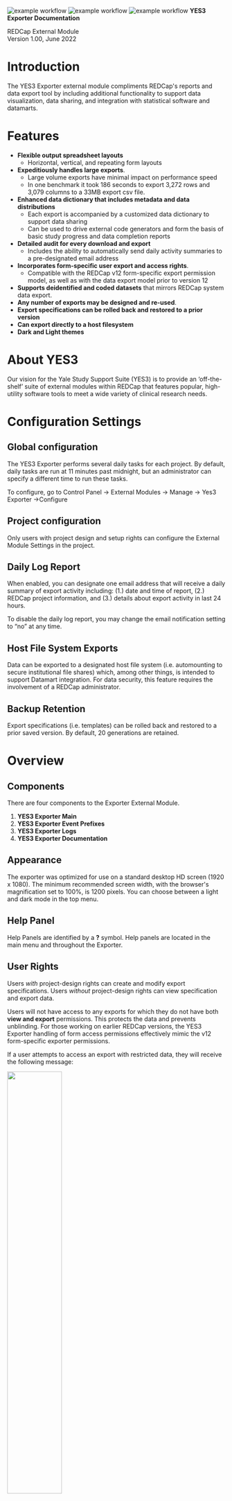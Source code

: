 ![example workflow](https://github.com/yale-redcap/yes3-exporter/actions/workflows/psalm-security.yml/badge.svg)
![example workflow](https://github.com/yale-redcap/yes3-exporter/actions/workflows/psalm-static.yml/badge.svg)
![example workflow](https://github.com/yale-redcap/yes3-exporter/actions/workflows/codeql-javascript.yml/badge.svg)
**YES3 Exporter Documentation**

REDCap External Module  
Version 1.00, June 2022

# Introduction

The YES3 Exporter external module compliments REDCap's reports and data export tool by including additional functionality to support data visualization, data sharing, and integration with statistical software and datamarts.


# Features

-   **Flexible output spreadsheet layouts** 
     -   Horizontal, vertical, and repeating form layouts
-   **Expeditiously handles large exports**. 
     -   Large volume exports have minimal impact on performance speed
     -   In one benchmark it took 186 seconds to export 3,272 rows and 3,079 columns to a 33MB export csv file.
-   **Enhanced data dictionary that includes metadata and data distributions** 
     -   Each export is accompanied by a customized data dictionary to support data sharing
     -   Can be used to drive external code generators and form the basis of basic study progress and data completion reports
-   **Detailed audit for every download and export**
     -   Includes the ability to automatically send daily activity summaries to a pre-designated email address
-   **Incorporates form-specific user export and access rights**. 
     -   Compatible with the REDCap v12 form-specific export permission model, as well as with the data export model prior to version 12
-   **Supports deidentified and coded datasets** that mirrors REDCap system data export.
-   **Any number of exports may be designed and re-used**.
-   **Export specifications can be rolled back and restored to a prior version**
-   **Can export directly to a host filesystem**
-   **Dark and Light themes**

# About YES3

Our vision for the Yale Study Support Suite (YES3) is to provide an ‘off-the-shelf’ suite of external modules within REDCap that features popular, high-utility software tools to meet a wide variety of clinical research needs.

# Configuration Settings

## Global configuration

The YES3 Exporter performs several daily tasks for each project. By default, daily tasks are run at 11 minutes past midnight, but an administrator can specify a different time to run these tasks.

To configure, go to Control Panel -\> External Modules -\> Manage -\> Yes3 Exporter -\>Configure

## Project configuration

Only users with project design and setup rights can configure the External Module Settings in the project.

## Daily Log Report

When enabled, you can designate one email address that will receive a daily summary of export activity including: (1.) date and time of report, (2.) REDCap project information, and (3.) details about export activity in last 24 hours.

To disable the daily log report, you may change the email notification setting to “no” at any time.

## Host File System Exports

Data can be exported to a designated host file system (i.e. automounting to secure institutional file shares) which, among other things, is intended to support Datamart integration. For data security, this feature requires the involvement of a REDCap administrator.

## Backup Retention

Export specifications (i.e. templates) can be rolled back and restored to a prior saved version. By default, 20 generations are retained.

# Overview

## Components

There are four components to the Exporter External Module.

1.  **YES3 Exporter Main**
2.  **YES3 Exporter Event Prefixes**
3.  **YES3 Exporter Logs**
4.  **YES3 Exporter Documentation**

## Appearance

The exporter was optimized for use on a standard desktop HD screen (1920 x 1080). The minimum recommended screen width, with the browser's magnification set to 100%, is 1200 pixels. You can choose between a light and dark mode in the top menu.

## Help Panel

Help Panels are identified by a **?** symbol. Help panels are located in the main menu and throughout the Exporter.

## User Rights

Users *with* project-design rights can create and modify export specifications.  Users *without* project-design rights can view specification and export data.

Users will not have access to any exports for which they do not have both **view and export** permissions. This protects the data and prevents unblinding. For those working on earlier REDCap versions, the YES3 Exporter handling of form access permissions effectively mimic the v12 form-specific exporter permissions.

If a user attempts to access an export with restricted data, they will receive the following message:

<img src="media/b1c48997a8b0d2d04236543b701fcdfb.png"  width="50%" height="50%">

# Getting Started

## YES3 Exporter Event Prefixes

<img src="media/Event_Prefixes.png"  width="250" height="100">

1.  Before creating your first data export, review the prefix that will be assigned to events with horizontal layouts.
2.  Access the event list by clicking the ‘**YES3 Exporter Event Prefixes’** link under **External Modules** on the left menu.
3.  You can edit the pre-generated event prefixes.
    1.  Special characters are permitted but will be removed during exports and downloads.
4.  Click save after changes are made.

## YES3 Exporter Main

### Quick Start

1.  Click ![](media/cdcda9be5bb3bdb1c58c467b3c36cfa9.png) button to add a new export.

2.  Enter the export name and select a layout.

<img src="media/8ccc859bd32c48d61c4e10a102ff70a5.png"  width="50%" height="50%">

     a.  Please be mindful of the following limitations when creating a new export: 
          - Export names cannot be duplicated. 
          - Special characters are permitted but will be removed during exports and downloads.
          - Unlike the parent system, you cannot filter, sort, or delete exports in the YES3 Exporter. Create new exports judiciously.
         
3.  Once completed, click “**make it so**”.

4.  The **Export Settings** page will be displayed. Here you can customize your export.
<img src="media/Export_Settings_Display.png"  width="75%" height="75%">

5.  Once you have selected your options, click ![](media/4f49fd820f5d9cb8ead41600d90d09c9.png) to save your changes.

6.  Select *Export Items* in the display setting to add forms/fields to the export specification.

<img src="media/Export_Settings_Red_Box.png"  width="75%" height="75%">

7.  Click the ![](media/709532227f87a43477374c0b9db4336b.png) button located along the top menu to add forms/fields.

8.  <b>To add forms</b>

    a.  Select ‘Form’ for object type, then select the event and the form to add to the export.
       


      - You may choose to insert as single export item which will display as:
      
          <img src="media/Insert_single_export_item.png"  width="50%" height="50%">  
      
      
      
      - You may choose to insert as one export item per form which will display as: 
     
          <img src="media/Insert_one_export_item_per_form.png"  width="75%" height="75%"> 
         
         
         
      - You may choose to insert as one export item per field which will display as:
      
          <img src="media/Insert_one_export_item_per_field.png"  width="75%" height="75%"> 
        
     b.  Once you have chosen your display, click ‘**make it so**’.  An asterisk will appear next to each unsaved item. 
     
     c.  After you have finished adding forms to the export items, save the changes.
     
9.  <b>To add fields:</b>

     a.  Select ‘**Field**’ for object type, then select the event and type the field name.
     
     - As you type, the field will auto-fill with matching text.
     
          <img src="media/Add_fields_auto_populate.png"  width="60%" height="60%"> 
              
      b.  Select the field that you would like to add to the export and click ‘**make it so’**.


     b.  Once you have chosen your display, click ‘**make it so**’.  An asterisk will appear next to each unsaved item. 
     
     c.  After you have finished adding fields to the export items, save the changes.

10. Click ![](media/d8bb96161d6fb4e8d63df81c028545d3.png) to download the data and/or data dictionary.

![Graphical user interface Description automatically generated](media/8dabf52bfe6520e134da8184793aaec6.png)

### Export Layout

There are three export layouts:

1.  **Horizontal** (longitudinal projects: one row per record)
    
    a.  The Exporter will automatically add prefixes to field names to differentiate data from distinct events. Prefixes can be changed in **YES3 Exporter Event Prefixes**.
    
2.  **Vertical** (one row per record + event)

    a.  The REDCap event id is included in the data export file.
    
3.  **Repeating Form** (one row per record + event + instance)

    a.  Only one repeating form can be defined in the export. In this version, you cannot export repeating events.

### Export Settings

**Options for Selecting Records**

The selecting records option allows you to specify the field, event, and value required for inclusion in the export. This feature uses ONE field to identify the target records.

 <img src="media/f609e7aef49d1d92928008960fc4ff80.png" width="50%" height="50%"> 

As an example, you may wish to restrict an export to data on those individuals who screened positive on an assessment. To optimize this feature, the target status (e.g. screen positive) must be identified through a query to ONE field in your REDCap project. Additional examples are found in the **?** icon.

#### Options for Data Compliance

The data compliance settings replicate the parent REDCap system. Removed fields will not appear in an export. No field label or placeholder will be included in the data export.

**Options for Conditioning Exported Values**

**Sanitize exported text values**

This option removes nonprintable characters including tabs, line feeds, html tags, etc. from text fields. International characters will remain intact.

**Max character length**

You can restrict the number of characters included in the export. Field labels are typically restricted to 200-250 characters to support integration with statistical programs such as SAS.

For text fields, the character restriction is applied to ALL text fields which may result in incomplete data. If you have also opted to **Remove all freetext fields**, the more restrictive specification will be followed.

### Export Items

On the Export Item view, you can make changes by using the pencil icon to edit an item or the trashcan item to delete an item. To move an item, hover the cursor on the left side row number until a hand icon appears then drag it up or down to its new location. Remember to save your changes.

 <img src="media/Export_moving.png" width="75%" height="75%"> 

## Exporter Data Dictionary

Each download or export is accompanied by a data dictionary that includes metadata and export-specific data distribution summaries for each column. These include the count, range, \#nonblank, and either a frequency table or mean and variance, as appropriate to the field type (dates are treated as continuous variables).

# YES3 Exporter Event Prefixes

The YES3 Exporter Event Prefixes can be accessed from the left menu panel under **External Modules**. A HELP menu is available by clicking on the **?** icon. 

 <img src="media/Exporter_Event_Prefixes.png" width="250" height="100"> 

Here you can designate event prefixes for horizontal layouts.

[event prefix]_[REDCap field name]

A prefix is a string of characters at the beginning of the field name that is used to designate the ‘event’. Auto-generated prefixes can be edited here. There is no restriction on the number of characters, but you should be aware of limitations imposed by statistical software. Special characters will be removed during exports and downloads.

# Exporter Logs

Here you may view and download the logs for each export that has been created. When the data is downloaded or exported, a log is generated which includes information about the export.

To use the exporter

1.  Access the export log by clicking the ‘**YES3 Exporter Logs’** link under **External Modules** on the left menu.

 <img src="media/Exporter_Logs_Menu.png" width="250" height="100"> 

2.  Similar to Exporter Main, a HELP menu is available by clicking on the **?** icon.

3.  Select an export to view

    a.  By default, your view will include all export activity. You may filter by user or date range.
    
    
     <img src="media/Exporter_Log_View.png" width="75%" height="75%"> 
     
    
4.  The log contains information about the exports. Detailed information can be found by clicking on the ![](media/7b85b744b6e4165d5a288ccbfee2d668.tmp)icon.


   <img src="media/Exporter_Log_Inspect.png" width="75%" height="75%"> 
   

5.  Click ![](media/d3dd32e55d06b7caad7e8200e65f1382.tmp)to download the log.


   <img src="media/Exporter_Log_Download.png" width="75%" height="75%"> 
   


**CONGRATULATIONS!- YOU MADE IT THROUGH THE READ ME FILE.**  


# Contact

redcap@yale.edu 

# In the Pipeline

-   Ability to filter, sort, or delete exports in drop-down menu
-   Ability to export repeating events
-   Automated filesystem exports


# Authors

## Lead Designer

-   Peter Charpentier, CRI Web Tools

## Contributors

**REDCap@Yale Team:**
-   Katy Araujo, Yale University
-   Venugopal Bhatia, Yale University
-   Brian Funaro, Yale University
-   Mary Geda, Yale University
-   Janet Miceli, Yale University
-   Sui Tsang, Yale University

# Funding

-   To support our work and ensure future opportunities for development, please acknowledge the software and funding.
-   The **YES3 Exporter** was funded by Yale’s Claude D. Pepper Older Americans Independence Center (OAIC) grant through a Development Project Award for the Operations Core, **3P30AG021342**.

# License

Copyright © 2022

# YES3 Exporter Change Log

**Version 0.7.5 May 25, 2022**

1. Bug fix: The selection criterion value "list" syntax failed with no records selected.
2. Bug fix: The selection criterion expression permitted a "=>" operator instead of ">=".
3. Added "<>" to the set of allowed operators for the selection criterion.
4. The selection criterion filter will perform numeric comparisons if the operand is numeric.
5. UI: 'labels always sanitized' note added to editor.
6. UI: The download dialog will now display a note about user data downloads being disabled, where appropriate.
7. UI: A detailed help popup is available from the form insertion panel.
8. Bug fix: It was possible to create duplicate export names in the settings editor.
9. When a backup is loaded by the wayback, a message is displayed admonishing the user to save it in order to accept the selection.
10. Confirmation is now required if you attempt to select another export while there are unsaved changes.
11. Bug fix: Invalid REDCap field names were not always handled properly after change.
12. YES3 logo added to the event preefix and log plugins.
13. Bug fix: Action icons embedded in help popups were assigned click handlers.

**Version 0.7.4 May 23, 2022**

1. Cron manager 'yes3_exporter_cron' redesigned. Now scheduled/reported in system settings instead of project settings. More consistent exception handling for cron tasks.
2. New housekeeping function 'hk_generations' to cull old export specification backups.

**Version 0.7.3 May 18, 2022**

1. Bug fix: Action icons that appeared to be disabled would under certain circumstances respond to clicks.
2. Bug fix: Opening an export spec for a repeating layout would crash if the user was denied view or export rights on any form in the project.
3. Debug help: Any Javascript error generated on one of our dev or staging hosts will now produce an onscreen report, reset the curser and shut down any modal dialogs.
4. Bug fix: the count of data values written was incorrect in the logs (double counted).
5. New plugin for displaying module markdown files, motivated by Parsedown apparently not supporting GitHub-flavored TOC tags. Uses GitHub CSS for light and dark themes, and has a sidebar TOC for navigation. Sidebar vanishes at the Bootstrap 'small' breakpoint. A vague plan is afoot to move all YES3 module documentation to a Docusaurus site.

**Version 0.7.2 May 14, 2022**

1. Yes3::ellipsis() replaced by Yes3::truncate in all metadata contexts (ellipses taking up too much space when maxlen is small)
2. Label sanitation function now strips all html tags, instead of just the 'dangerous' tags.
3. Bug fix: UTF8 characters not rendering properly in MS Excel and other apps, because of missing byte order mark (BOM)
4. Bug fix: it was possible, by blanking already-saved fields, to save an item with form or field name blank
5. Bug fix: bulk insertion was not inserting above the selected field. Fixed to act consistently with the 'paste' function, if a single field is selected when the bulk insert is activated.
6. Modal 'busy' message broadcast with 'wait' cursor style, for time-consuming AJAX processes (loading spec, saving spec, exporting data)
7. Export to host and download functions separated, with new icons.
8. Deprecated: The 'export target' setting is deprecated and no longer exposed on the UI.
9. New EM setting: if filesystem exports are enabled, user data downloads can be prevented. Data dictionary downloads are allowed.
10. Tailored and detailed non-modal help popup for selection criterion value
11. Bug fix: several issues with vertical and repeating export layouts addressed: (1) event selection was inoperable (hangover from original version that did not allow event selections for these layouts); (2) no data exported for repeat layouts; (3) column orders were not the same between data dictionary and exported data; (4) repeating layouts allowed fields from multiple forms
12. Export layout now appears as text, Instead of a disabled radio control.
13. The form insertion dialog behaves slightly differently. If you select an event when "all forms" is selected, the dropdown for "all forms" becomes those forms for which the event is configured. Any insertion will be limited to those forms.
14. The editor for the repeated layout behaves as for vertical, except that steps are taken to ensure that fields can only be selected from a single repeating form. Once you select one field or form, these constraint are applied: (1) the form insert icon is disabled and (2) the autocomplete for individual fields will include fields from that form only.
15. Hovering over a completed field input will display the REDCap field label.
